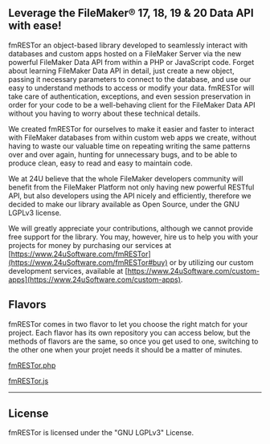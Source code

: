 Leverage the FileMaker® 17, 18, 19 & 20 Data API with ease!
----

fmRESTor an object-based library developed to seamlessly interact with databases and custom apps hosted on a FileMaker Server via the new powerful FileMaker Data API from within a PHP or JavaScript code. Forget about learning FileMaker Data API in detail, just create a new object, passing it necessary parameters to connect to the database, and use our easy to understand methods to access or modify your data. fmRESTor will take care of authentication, exceptions, and even session preservation in order for your code to be a well-behaving client for the FileMaker Data API without you having to worry about these technical details.

We created fmRESTor for ourselves to make it easier and faster to interact with FileMaker databases from within custom web apps we create, without having to waste our valuable time on repeating writing the same patterns over and over again, hunting for unnecessary bugs, and to be able to produce clean, easy to read and easy to maintain code.

We at 24U believe that the whole FileMaker developers community will benefit from the FileMaker Platform not only having new powerful RESTful API, but also developers using the API nicely and efficiently, therefore we decided to make our library available as Open Source, under the GNU LGPLv3 license.

We will greatly appreciate your contributions, although we cannot provide free support for the library. You may, however, hire us to help you with your projects for money by purchasing our services at [https://www.24uSoftware.com/fmRESTor](https://www.24uSoftware.com/fmRESTor#buy) or by utilizing our custom development services, available at [https://www.24uSoftware.com/custom-apps](https://www.24uSoftware.com/custom-apps).


Flavors
-

fmRESTor comes in two flavor to let you choose the right match for your project. Each flavor has its own repository you can access below, but the methods of flavors are the same, so once you get used to one, switching to the other one when your projet needs it should be a matter of minutes.

[fmRESTor.php](https://github.com/24u/fmRESTor.php) 

[fmRESTor.js](https://github.com/24u/fmRESTor.js) 
___

License
-
fmRESTor is licensed under the "GNU LGPLv3" License.